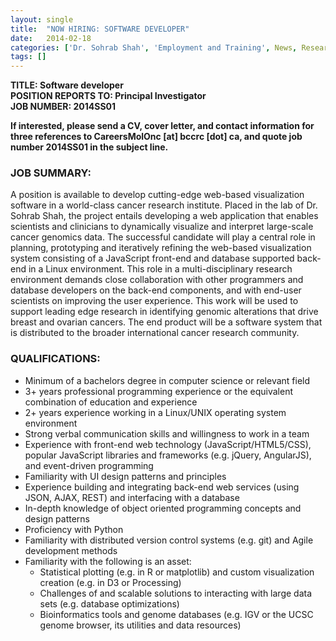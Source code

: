 ```yaml
---
layout: single
title:  "NOW HIRING: SOFTWARE DEVELOPER"
date:   2014-02-18
categories: ['Dr. Sohrab Shah', 'Employment and Training', News, Research]
tags: []
---
```

**TITLE: Software developer**  
**POSITION REPORTS TO: Principal Investigator**  
**JOB NUMBER: 2014SS01**

**If interested, please send a CV, cover letter, and contact information for three references to CareersMolOnc [at] bccrc [dot] ca, and quote job number 2014SS01 in the subject line.**

### JOB SUMMARY:

A position is available to develop cutting-edge web-based visualization software in a world-class cancer research institute. Placed in the lab of Dr. Sohrab Shah, the project entails developing a web application that enables scientists and clinicians to dynamically visualize and interpret large-scale cancer genomics data. The successful candidate will play a central role in planning, prototyping and iteratively refining the web-based visualization system consisting of a JavaScript front-end and database supported back-end in a Linux environment. This role in a multi-disciplinary research environment demands close collaboration with other programmers and database developers on the back-end components, and with end-user scientists on improving the user experience. This work will be used to support leading edge research in identifying genomic alterations that drive breast and ovarian cancers. The end product will be a software system that is distributed to the broader international cancer research community.

### QUALIFICATIONS:

* Minimum of a bachelors degree in computer science or relevant field
* 3+ years professional programming experience or the equivalent combination of education and experience
* 2+ years experience working in a Linux/UNIX operating system environment
* Strong verbal communication skills and willingness to work in a team
* Experience with front-end web technology (JavaScript/HTML5/CSS), popular JavaScript libraries and frameworks (e.g. jQuery, AngularJS), and event-driven programming
* Familiarity with UI design patterns and principles
* Experience building and integrating back-end web services (using JSON, AJAX, REST) and interfacing with a database
* In-depth knowledge of object oriented programming concepts and design patterns
* Proficiency with Python
* Familiarity with distributed version control systems (e.g. git) and Agile development methods
* Familiarity with the following is an asset:
    * Statistical plotting (e.g. in R or matplotlib) and custom visualization creation (e.g. in D3 or Processing)
    * Challenges of and scalable solutions to interacting with large data sets (e.g. database optimizations)
    * Bioinformatics tools and genome databases (e.g. IGV or the UCSC genome browser, its utilities and data resources)
